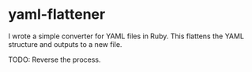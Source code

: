 # yaml-flattener

I wrote a simple converter for YAML files in Ruby. This flattens the YAML structure and outputs to a new file.

TODO: Reverse the process.
